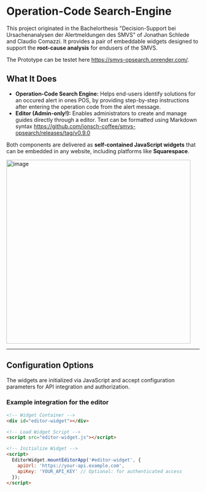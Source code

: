 # Operation-Code Search-Engine

This project originated in the Bachelorthesis "Decision-Support bei Ursachenanalysen der Alertmeldungen des SMVS" of Jonathan Schlede and Claudio Comazzi. It provides a pair of embeddable widgets designed to support the **root-cause analysis** for endusers of the SMVS.

The Prototype can be testet here https://smvs-opsearch.onrender.com/.

## What It Does

- **Operation-Code Search Engine:** Helps end-users identify solutions for an occured alert in ones POS, by providing step-by-step instructions after entering the operation code from the alert message.
- **Editor (Admin-only!):** Enables administrators to create and manage guides directly through a editor. Text can be formatted using Markdown syntax https://github.com/jonsch-coffee/smvs-opsearch/releases/tag/v0.9.0

Both components are delivered as **self-contained JavaScript widgets** that can be embedded in any website, including platforms like **Squarespace**.

<img width="480" alt="image" src="https://github.com/user-attachments/assets/71066a4f-b76a-4ce4-bcb1-ed377a5a4d36" />

---

## Configuration Options

The widgets are initialized via JavaScript and accept configuration parameters for API integration and authorization.

### Example integration for the editor

```html
<!-- Widget Container -->
<div id="editor-widget"></div>

<!-- Load Widget Script -->
<script src="editor-widget.js"></script>

<!-- Initialize Widget -->
<script>
  EditorWidget.mountEditorApp('#editor-widget', {
    apiUrl: 'https://your-api.example.com',
    apiKey: 'YOUR_API_KEY' // Optional: for authenticated access
  });
</script>
